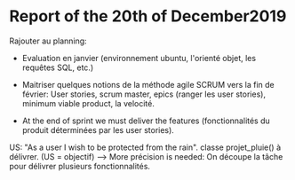 # Report of the 20th of December2019

Rajouter au planning:

- Evaluation en janvier (environnement ubuntu, l'orienté objet, les requêtes SQL, etc.)

- Maitriser quelques notions de la méthode agile  SCRUM vers la fin de février: User stories, scrum master, epics (ranger les user stories), minimum viable product, la velocité. 

- At the end of sprint we must deliver the features (fonctionnalités du produit déterminées par les user stories).

US: "As a user I wish to be protected from the rain". classe projet_pluie() à délivrer.  (US = objectif)
--> More précision is needed: On découpe la tâche pour délivrer plusieurs fonctionnalités.
 